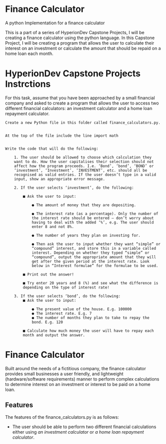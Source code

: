 # Finance Calculator 

A python Implementation for a finance calculator 

This is a part of a series of HyperionDev Capstone Projects, I will be creating a finance calculator using the python language.
In this Capstone Project, I will be creating a program that allows the user to calculate their interest on an investment or calculate the amount that should be repaid on a home loan each month.

# HyperionDev Capstone Projects Instrctions 

For this task, assume that you have been approached by a small financial company and asked to create a program that allows the user to access two different financial calculators: an investment calculator and a home loan repayment calculator.


	Create a new Python file in this folder called finance_calculators.py.
	
	
	At the top of the file include the line import math

	
	Write the code that will do the following:
	
		1. The user should be allowed to choose which calculation they
		want to do. How the user capitalises their selection should not
		affect how the program proceeds. I.e. ‘Bond’, ‘bond’, ‘BOND’ or
		‘investment’, ‘Investment’, ‘INVESTMENT’, etc. should all be
		recognised as valid entries. If the user doesn’t type in a valid
		input, show an appropriate error message.
		
		2. If the user selects ‘investment’, do the following: 
			
			■ Ask the user to input: 
				
				● The amount of money that they are depositing. 
				
				● The interest rate (as a percentage). Only the number of
				the interest rate should be entered — don’t worry about
				having to deal with the added ‘%’, e.g. The user should
				enter 8 and not 8%. 
				
				● The number of years they plan on investing for. 
				
				● Then ask the user to input whether they want “simple” or
				“compound” interest, and store this in a variable called
				interest. Depending on whether they typed “simple” or
				“compound”, output the appropriate amount that they will
				get after the given period at the interest rate. Look
				below in “Interest formulae” for the formulae to be used.
				
			■ Print out the answer! 
			
			■ Try enter 20 years and 8 (%) and see what the difference is
			depending on the type of interest rate! 
			
		3. If the user selects ‘bond’, do the following: 
			■ Ask the user to input:
			 
				● The present value of the house. E.g. 100000 
				● The interest rate. E.g. 7 
				● The number of months they plan to take to repay the
				bond. E.g. 120
				
			■ Calculate how much money the user will have to repay each
			month and output the answer.
		
		 
# Finance Calculator 
 
Built around the needs of a fictitious company, the finance calculator provides small businesses a user friendly, and lightweight (hardware/software requirements) manner to perform complex 
calculations to determine interest on an investment or interest to be paid on a home loan.    

## Features
The features of the finance_calculators.py is as follows:
* The user should be able to perform two different financial calculations either using *an investment calculator* or *a home loan repayment calculator*.




